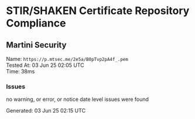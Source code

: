 # STIR/SHAKEN Certificate Repository Compliance

## Martini Security

Name: `https://p.mtsec.me/2e5a/B0pTvp2pA4f_.pem`\
Tested At: 03 Jun 25 02:05 UTC\
Time: 38ms

### Issues

no warning, or error, or notice date level issues were found

Generated: 03 Jun 25 02:15 UTC
